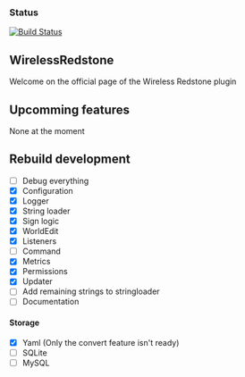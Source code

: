 ### Status
[![Build Status](https://travis-ci.org/Bart-0110/WirelessRedstone.svg?branch=master)](https://travis-ci.org/Bart-0110/WirelessRedstone)

## WirelessRedstone
Welcome on the official page of the Wireless Redstone plugin

## Upcomming features

None at the moment

## Rebuild development

- [ ] Debug everything
- [x] Configuration
- [x] Logger
- [x] String loader
- [x] Sign logic
- [x] WorldEdit
- [x] Listeners
- [ ] Command
- [x] Metrics
- [x] Permissions
- [x] Updater
- [ ] Add remaining strings to stringloader
- [ ] Documentation

#### Storage
- [x] Yaml (Only the convert feature isn't ready)
- [ ] SQLite
- [ ] MySQL
